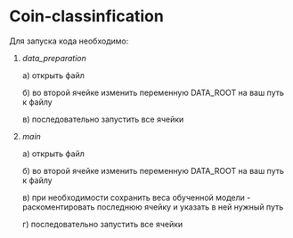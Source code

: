 # Coin-classinfication
Для запуска кода необходимо:
  1. *data_preparation*

       а) открыть файл
       
       б) во второй ячейке изменить переменную DATA_ROOT на ваш путь к файлу
   
       в) последовательно запустить все ячейки
  2. *main*
       
       а) открыть файл

       б) во второй ячейке изменить переменную DATA_ROOT на ваш путь к файлу
  
       в) при необходимости сохранить веса обученной модели - раскоментировать последнюю ячейку и указать в ней нужный путь
       
       г) последовательно запустить все ячейки
